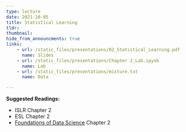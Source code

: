 ```yaml
---
type: lecture
date: 2021-10-05
title: Statistical Learning
tldr: 
thumbnail: 
hide_from_announcments: true
links: 
    - url: /static_files/presentations/02_Statistical_Learning.pdf
      name: Slides
    - url: /static_files/presentations/Chapter 2_Lab.ipynb
      name: Lab
    - url: /static_files/presentations/mixture.txt
      name: Data

---
```

**Suggested Readings:**
- ISLR Chapter 2
- ESL Chapter 2
- [Foundations of Data Science](https://www.cs.cornell.edu/jeh/book%20no%20so;utions%20March%202019.pdf) Chapter 2

